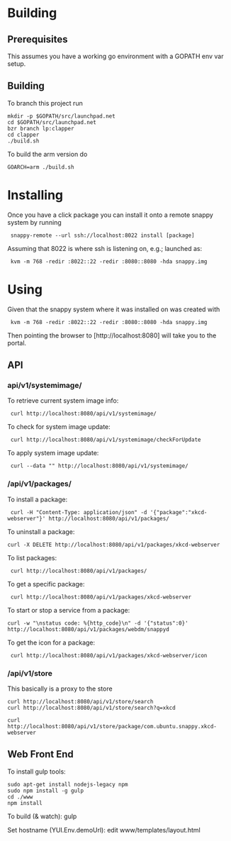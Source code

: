 # Building

## Prerequisites

This assumes you have a working go environment with a GOPATH env var setup.

## Building

To branch this project run

    mkdir -p $GOPATH/src/launchpad.net
    cd $GOPATH/src/launchpad.net
    bzr branch lp:clapper
    cd clapper
    ./build.sh

To build the arm version do

    GOARCH=arm ./build.sh

# Installing

Once you have a click package you can install it onto a remote snappy system
by running

     snappy-remote --url ssh://localhost:8022 install [package]

Assuming that 8022 is where ssh is listening on, e.g.; launched as:

     kvm -m 768 -redir :8022::22 -redir :8080::8080 -hda snappy.img

# Using

Given that the snappy system where it was installed on was created with

     kvm -m 768 -redir :8022::22 -redir :8080::8080 -hda snappy.img

Then pointing the browser to [http://localhost:8080] will take you to the
portal.

## API

### api/v1/systemimage/

To retrieve current system image info:

     curl http://localhost:8080/api/v1/systemimage/

To check for system image update:

     curl http://localhost:8080/api/v1/systemimage/checkForUpdate

To apply system image update:

     curl --data "" http://localhost:8080/api/v1/systemimage/

### /api/v1/packages/

To install a package:

     curl -H "Content-Type: application/json" -d '{"package":"xkcd-webserver"}' http://localhost:8080/api/v1/packages/

To uninstall a package:

    curl -X DELETE http://localhost:8080/api/v1/packages/xkcd-webserver

To list packages:

     curl http://localhost:8080/api/v1/packages/

To get a specific package:

     curl http://localhost:8080/api/v1/packages/xkcd-webserver

To start or stop a service from a package:

    curl -w "\nstatus code: %{http_code}\n" -d '{"status":0}' http://localhost:8080/api/v1/packages/webdm/snappyd

To get the icon for a package:

     curl http://localhost:8080/api/v1/packages/xkcd-webserver/icon

### /api/v1/store

This basically is a proxy to the store

    curl http://localhost:8080/api/v1/store/search
    curl http://localhost:8080/api/v1/store/search?q=xkcd

    curl http://localhost:8080/api/v1/store/package/com.ubuntu.snappy.xkcd-webserver

## Web Front End

To install gulp tools:

    sudo apt-get install nodejs-legacy npm
    sudo npm install -g gulp
    cd ./www
    npm install

To build (& watch):
    gulp

Set hostname (YUI.Env.demoUrl):
    edit www/templates/layout.html
